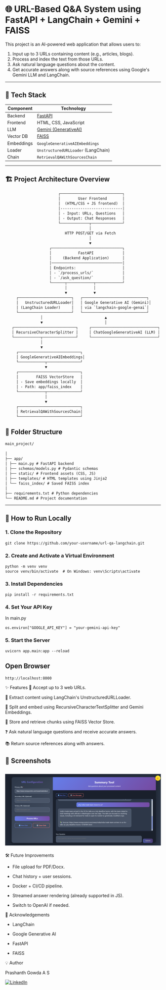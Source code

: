 # 🌐 URL-Based Q&A System using FastAPI + LangChain + Gemini + FAISS

This project is an AI-powered web application that allows users to:

1. Input up to 3 URLs containing content (e.g., articles, blogs).
2. Process and index the text from those URLs.
3. Ask natural language questions about the content.
4. Get accurate answers along with source references using Google's Gemini LLM and LangChain.

---

## 🔧 Tech Stack

| Component  | Technology                                         |
| ---------- | -------------------------------------------------- |
| Backend    | [FastAPI](https://fastapi.tiangolo.com/)           |
| Frontend   | HTML, CSS, JavaScript                              |
| LLM        | [Gemini (GenerativeAI)](https://ai.google.dev/)    |
| Vector DB  | [FAISS](https://github.com/facebookresearch/faiss) |
| Embeddings | `GoogleGenerativeAIEmbeddings`                     |
| Loader     | `UnstructuredURLLoader` (LangChain)                |
| Chain      | `RetrievalQAWithSourcesChain`                      |

---

## 🏗️ Project Architecture Overview

```
                        ┌────────────────────────────┐
                        │        User Frontend       │
                        │  (HTML/CSS + JS frontend)  │
                        │----------------------------│
                        │ - Input: URLs, Questions   │
                        │ - Output: Chat Responses   │
                        └─────────────┬──────────────┘
                                      │
                           HTTP POST/GET via Fetch
                                      │
                                      ▼
                    ┌────────────────────────────────┐
                    │            FastAPI             │
                    │     (Backend Application)      │
                    │────────────────────────────────│
                    │ Endpoints:                     │
                    │ - `/process_urls/`             │
                    │ - `/ask_question/`             │
                    └──────┬────────────┬────────────┘
                           │            │
                           ▼            ▼
     ┌────────────────────────┐   ┌─────────────────────────────┐
     │   UnstructuredURLLoader│   │ Google Generative AI (Gemini)│
     │ (LangChain Loader)     │   │ via `langchain-google-genai`│
     └────────────────────────┘   └─────────────────────────────┘
                │                            ▲
                ▼                            │
   ┌────────────────────────────┐     ┌──────────────────────────────┐
   │ RecursiveCharacterSplitter │     │ ChatGoogleGenerativeAI (LLM) │
   └────────────┬───────────────┘     └──────────────────────────────┘
                │
                ▼
     ┌────────────────────────────┐
     │ GoogleGenerativeAIEmbeddings│
     └────────────┬───────────────┘
                  ▼
     ┌────────────────────────────┐
     │        FAISS VectorStore   │
     │ - Save embeddings locally  │
     │ - Path: app/faiss_index    │
     └────────────┬───────────────┘
                  │
                  ▼
     ┌────────────────────────────┐
     │ RetrievalQAWithSourcesChain│
     └────────────────────────────┘
```

## 📂 Folder Structure

```
main_project/

│
├── app/
│ ├── main.py # FastAPI backend
│ ├── schemas/models.py # Pydantic schemas
│ ├── static/ # Frontend assets (CSS, JS)
│ ├── templates/ # HTML templates using Jinja2
│ └── faiss_index/ # Saved FAISS index
│
├── requirements.txt # Python dependencies
└── README.md # Project documentation
```

---

## 🚀 How to Run Locally

### 1. Clone the Repository

```
git clone https://github.com/your-username/url-qa-langchain.git

```

### 2. Create and Activate a Virtual Environment

```
python -m venv venv
source venv/bin/activate  # On Windows: venv\Scripts\activate
```

### 3. Install Dependencies

```
pip install -r requirements.txt

```

### 4. Set Your API Key

In main.py

```
os.environ["GOOGLE_API_KEY"] = "your-gemini-api-key"

```

### 5. Start the Server

```
uvicorn app.main:app --reload

```

## Open Browser

```
http://localhost:8000
```

✨ Features
🔗 Accept up to 3 web URLs.

🧠 Extract content using LangChain's UnstructuredURLLoader.

🧩 Split and embed using RecursiveCharacterTextSplitter and Gemini Embeddings.

💾 Store and retrieve chunks using FAISS Vector Store.

❓ Ask natural language questions and receive accurate answers.

📚 Return source references along with answers.

## 📸 Screenshots

## ![App Screenshot](/img2.png)

🛠 Future Improvements

- File upload for PDF/Docx.

- Chat history + user sessions.

- Docker + CI/CD pipeline.

- Streamed answer rendering (already supported in JS).

- Switch to OpenAI if needed.

🙌 Acknowledgements

- LangChain

- Google Generative AI

- FastAPI

- FAISS

💡 Author

Prashanth Gowda A S

[![LinkedIn](https://img.shields.io/badge/LinkedIn-Profile-blue?logo=linkedin)](https://www.linkedin.com/in/prashanthgowdaas/)
